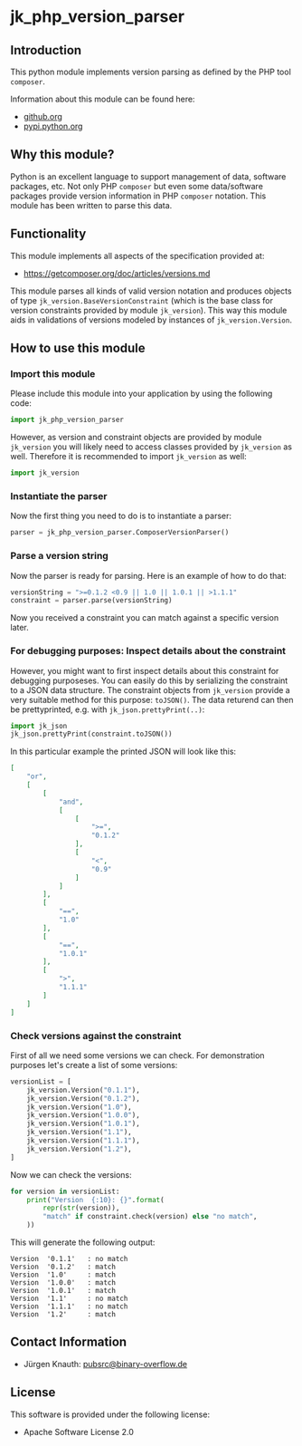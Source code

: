 jk_php_version_parser
==========

Introduction
------------

This python module implements version parsing as defined by the PHP tool `composer`.

Information about this module can be found here:

* [github.org](https://github.com/jkpubsrc/python-module-jk-php-version-parser)
* [pypi.python.org](https://pypi.python.org/pypi/jk_php_version_parser)

Why this module?
----------------

Python is an excellent language to support management of data, software packages, etc.
Not only PHP `composer` but even some data/software packages provide version information in PHP `composer` notation.
This module has been written to parse this data.

Functionality
--------------------------

This module implements all aspects of the specification provided at:
* https://getcomposer.org/doc/articles/versions.md

This module parses all kinds of valid version notation and produces objects of type `jk_version.BaseVersionConstraint`
(which is the base class for version constraints provided by module `jk_version`). This way this module aids in
validations of versions modeled by instances of `jk_version.Version`.

How to use this module
----------------------

### Import this module

Please include this module into your application by using the following code:

```python
import jk_php_version_parser
```

However, as version and constraint objects are provided by module `jk_version` you will likely need to access classes
provided by `jk_version` as well. Therefore it is recommended to import `jk_version` as well:

```python
import jk_version
```

### Instantiate the parser

Now the first thing you need to do is to instantiate a parser:

```python
parser = jk_php_version_parser.ComposerVersionParser()
```

### Parse a version string

Now the parser is ready for parsing. Here is an example of how to do that:

```python
versionString = ">=0.1.2 <0.9 || 1.0 || 1.0.1 || >1.1.1"
constraint = parser.parse(versionString)
```

Now you received a constraint you can match against a specific version later.

### For debugging purposes: Inspect details about the constraint

However, you might want to first inspect details about this constraint for debugging purposeses. You can easily do this
by serializing the constraint to a JSON data structure. The constraint objects from `jk_version` provide a very suitable
method for this purpose: `toJSON()`. The data returend can then be prettyprinted, e.g. with `jk_json.prettyPrint(..)`:

```python
import jk_json
jk_json.prettyPrint(constraint.toJSON())
```

In this particular example the printed JSON will look like this:

```JSON
[
	"or",
	[
		[
			"and",
			[
				[
					">=",
					"0.1.2"
				],
				[
					"<",
					"0.9"
				]
			]
		],
		[
			"==",
			"1.0"
		],
		[
			"==",
			"1.0.1"
		],
		[
			">",
			"1.1.1"
		]
	]
]
```

### Check versions against the constraint

First of all we need some versions we can check. For demonstration purposes let's create a list of some versions:

```python
versionList = [
	jk_version.Version("0.1.1"),
	jk_version.Version("0.1.2"),
	jk_version.Version("1.0"),
	jk_version.Version("1.0.0"),
	jk_version.Version("1.0.1"),
	jk_version.Version("1.1"),
	jk_version.Version("1.1.1"),
	jk_version.Version("1.2"),
]
```

Now we can check the versions:

```python
for version in versionList:
	print("Version  {:10}: {}".format(
		repr(str(version)),
		"match" if constraint.check(version) else "no match",
	))
```

This will generate the following output:

```
Version  '0.1.1'   : no match
Version  '0.1.2'   : match
Version  '1.0'     : match
Version  '1.0.0'   : match
Version  '1.0.1'   : match
Version  '1.1'     : no match
Version  '1.1.1'   : no match
Version  '1.2'     : match
```

Contact Information
-------------------

* Jürgen Knauth: pubsrc@binary-overflow.de

License
-------

This software is provided under the following license:

* Apache Software License 2.0



